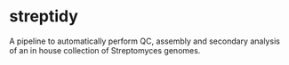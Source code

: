 # streptidy

A pipeline to automatically perform QC, assembly and secondary analysis of an in house collection of Streptomyces genomes.